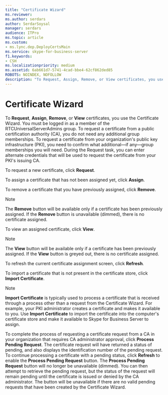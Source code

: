 ```yaml
---
title: "Certificate Wizard"
ms.reviewer: 
ms.author: serdars
author: SerdarSoysal
manager: serdars
audience: ITPro
ms.topic: article
ms.custom:
- ms.lync.dep.DeployCertsMain
ms.service: skype-for-business-server
f1.keywords:
- CSH
ms.localizationpriority: medium
ms.assetid: 6ab661d7-5741-4cad-bbe4-62cf862ded85
ROBOTS: NOINDEX, NOFOLLOW
description: "To Request, Assign, Remove, or View certificates, you use the Certificate Wizard. You must be logged in as a member of the RTCUniversalServerAdmins group. To request a certificate from a public certification authority (CA), you do not need any additional group memberships. To request a certificate from your organization's public key infrastructure (PKI), you need to confirm what additional—if any—group memberships you will need. During the Request task, you can enter alternate credentials that will be used to request the certificate from your PKI's issuing CA."
---
```


# Certificate Wizard
 
To **Request**, **Assign**, **Remove**, or **View** certificates, you use the Certificate Wizard. You must be logged in as a member of the RTCUniversalServerAdmins group. To request a certificate from a public certification authority (CA), you do not need any additional group memberships. To request a certificate from your organization's public key infrastructure (PKI), you need to confirm what additional—if any—group memberships you will need. During the Request task, you can enter alternate credentials that will be used to request the certificate from your PKI's issuing CA.
  
To request a new certificate, click **Request**.
  
To assign a certificate that has not been assigned yet, click **Assign**.
  
To remove a certificate that you have previously assigned, click **Remove**.
  
> [!NOTE]
> The **Remove** button will be available only if a certificate has been previously assigned. If the **Remove** button is unavailable (dimmed), there is no certificate assigned.
  
To view an assigned certificate, click **View**.
  
> [!NOTE]
> The **View** button will be available only if a certificate has been previously assigned. If the **View** button is greyed out, there is no certificate assigned.
  
To refresh the current certificate assignment screen, click **Refresh**.
  
To import a certificate that is not present in the certificate store, click **Import Certificate**.
  
> [!NOTE]
> **Import Certificate** is typically used to process a certificate that is received through a process other than a request from the Certificate Wizard. For example, your PKI administrator creates a certificate and makes it available to you. Use **Import Certificate** to import the certificate into the computer's certificate store and make it available to Skype for Business Server to assign.
  
To complete the process of requesting a certificate request from a CA in your organization that requires CA administrator approval, click **Process Pending Request**. The certificate request will have returned a status of pending, and also displays the identification number of the pending request. To continue processing a certificate with a pending status, click **Refresh** to enable the **Process Pending Request** button. The **Process Pending Request** button will no longer be unavailable (dimmed). You can then attempt to retrieve the pending request, but the status of the request will remain pending until the certificate is issued or denied by the CA administrator. The button will be unavailable if there are no valid pending requests that have been created by the Certificate Wizard.
  

